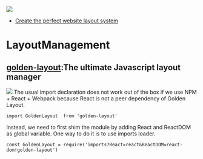![](https://cdn-images-1.medium.com/max/1600/1*phV0oLsKV_qVjFVv5lY1vw.png)

- [Create the perfect website layout system](http://www.tuicool.com/articles/meiAziQ)

# LayoutManagement

## [golden-layout](https://github.com/deepstreamIO/golden-layout):The ultimate Javascript layout manager

![](https://cloud.githubusercontent.com/assets/512416/4584449/e6c154a0-4ffa-11e4-81a8-a7e5f8689dc5.PNG)
The usual import declaration does not work out of the box if we use NPM + React + Webpack because React is not a peer dependency of Golden Layout.

```
import GoldenLayout  from 'golden-layout'
```

Instead, we need to first shim the module by adding React and ReactDOM as global variable. One way to do it is to use imports loader.

```
const GoldenLayout = require('imports?React=react&ReactDOM=react-dom!golden-layout')
```
